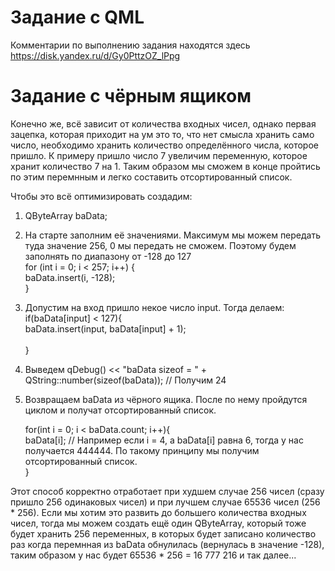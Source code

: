# Задание с QML
Комментарии по выполнению задания находятся здесь https://disk.yandex.ru/d/Gy0PttzOZ_lPpg

# Задание с чёрным ящиком
Конечно же, всё зависит от количества входных чисел, однако первая зацепка, которая приходит на ум это то, что нет смысла хранить само число, необходимо хранить количество определённого числа, которое пришло. К примеру пришло число 7 увеличим переменную, которое хранит количество 7 на 1. Таким образом мы сможем в конце пройтись по этим перемнным и легко составить отсортированный список. <br> 

Чтобы это всё оптимизировать создадим: <br> 
1) QByteArray baData;
2) На старте заполним её значениями. Максимум мы можем передать туда значение 256, 0 мы передать не сможем. Поэтому будем заполнять по диапазону от -128 до 127 <br> 
   for (int i = 0; i < 257; i++) { <br> 
        baData.insert(i, -128); <br> 
    } <br>

3) Допустим на вход пришло некое число input. Тогда делаем:
    if(baData[input] < 127){ <br> 
        baData.insert(input, baData[input] + 1);  <br>          
    } <br>

4) Выведем  qDebug() << "baData sizeof = " + QString::number(sizeof(baData)); // Получим 24

5) Возвращаем baData из чёрного ящика. После по нему пройдутся циклом и получат отсортированный список. <br>

   for(int i = 0; i < baData.count; i++){ <br>
      baData[i]; // Например если i = 4, а baData[i] равна 6, тогда у нас получается 444444. По такому принципу мы получим отсортированный список. <br>
   } <br>

Этот способ корректно отработает при худшем случае 256 чисел (сразу пришло 256 одинаковых чисел) и при лучшем случае 65536 чисел (256 * 256). Если мы хотим это развить до большего количества входных чисел, тогда мы можем создать ещё один QByteArray, который тоже будет хранить 256 переменных, в которых будет записано количество раз когда перемнная из baData обнулилась (вернулась в значение -128), таким образом у нас будет 65536 * 256 = 16 777 216 и так далее...
